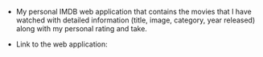 - My personal IMDB web application that contains the movies that I have watched with detailed information (title, image, category, year released) along with my personal rating and take.

- Link to the web application: 

